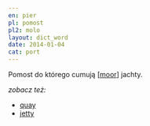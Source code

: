```yaml
---
en: pier
pl: pomost
pl2: molo
layout: dict_word
date: 2014-01-04
cat: port
---
```


Pomost do którego cumują [[moor](/dict/m/moor/)] jachty.


*zobacz też:*

* [quay](/dict/q/quay/)
* [jetty](/dict/j/jetty/)